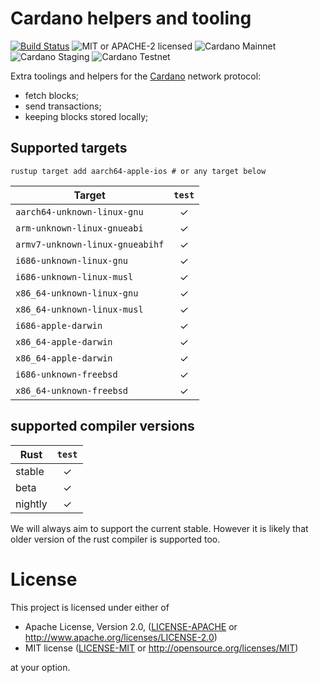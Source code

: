 # Cardano helpers and tooling

[![Build Status](https://travis-ci.org/input-output-hk/rust-cardano.svg?branch=master)](https://travis-ci.org/input-output-hk/rust-cardano)
![MIT or APACHE-2 licensed](https://img.shields.io/badge/licensed-MIT%20or%20APACHE--2-blue.svg)
![Cardano Mainnet](https://img.shields.io/badge/Cardano%20Ada-mainnet-brightgreen.svg)
![Cardano Staging](https://img.shields.io/badge/Cardano%20Ada-staging-brightgreen.svg)
![Cardano Testnet](https://img.shields.io/badge/Cardano%20Ada-testnet-orange.svg)

Extra toolings and helpers for the [Cardano](https://www.cardano.org) network protocol:

* fetch blocks;
* send transactions;
* keeping blocks stored locally;

## Supported targets

```
rustup target add aarch64-apple-ios # or any target below
```

| Target                               | `test` |
|--------------------------------------|:------:|
| `aarch64-unknown-linux-gnu`          |   ✓    |
| `arm-unknown-linux-gnueabi`          |   ✓    |
| `armv7-unknown-linux-gnueabihf`      |   ✓    |
| `i686-unknown-linux-gnu`             |   ✓    |
| `i686-unknown-linux-musl`            |   ✓    |
| `x86_64-unknown-linux-gnu`           |   ✓    |
| `x86_64-unknown-linux-musl`          |   ✓    |
| `i686-apple-darwin`                  |   ✓    |
| `x86_64-apple-darwin`                |   ✓    |
| `x86_64-apple-darwin`                |   ✓    |
| `i686-unknown-freebsd`               |   ✓    |
| `x86_64-unknown-freebsd`             |   ✓    |

## supported compiler versions

| Rust    | `test` |
|---------|:------:|
| stable  |   ✓    |
| beta    |   ✓    |
| nightly |   ✓    |

We will always aim to support the current stable. However it is likely
that older version of the rust compiler is supported too.

# License

This project is licensed under either of

 * Apache License, Version 2.0, ([LICENSE-APACHE](LICENSE-APACHE) or
   http://www.apache.org/licenses/LICENSE-2.0)
 * MIT license ([LICENSE-MIT](LICENSE-MIT) or
   http://opensource.org/licenses/MIT)

at your option.
